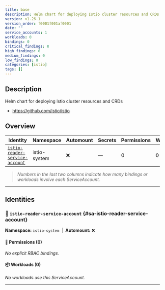 ```yaml
---
title: base
description: Helm chart for deploying Istio cluster resources and CRDs
version: v1.26.1
version_order: f0001f001af0001
date: ""
service_accounts: 1
workloads: 0
bindings: 0
critical_findings: 0
high_findings: 0
medium_findings: 0
low_findings: 0
categories: [istio]
tags: []
---
```


## Description

Helm chart for deploying Istio cluster resources and CRDs

- https://github.com/istio/istio

## Overview

| Identity                                                           | Namespace    | Automount | Secrets | Permissions | Workloads | Risk |
| ------------------------------------------------------------------ | ------------ | --------- | ------- | ----------- | --------- | ---- |
| [`istio-reader-service-account`](#sa-istio-reader-service-account) | istio-system | ❌        | —       | 0           | 0         | —    |

> _Numbers in the last two columns indicate how many bindings or workloads involve each ServiceAccount._

---

## Identities

### 🤖 `istio-reader-service-account` {#sa-istio-reader-service-account}

**Namespace:** `istio-system` &nbsp;|&nbsp; **Automount:** ❌

#### 🔑 Permissions (0)

_No explicit RBAC bindings._

#### 📦 Workloads (0)

_No workloads use this ServiceAccount._

---
